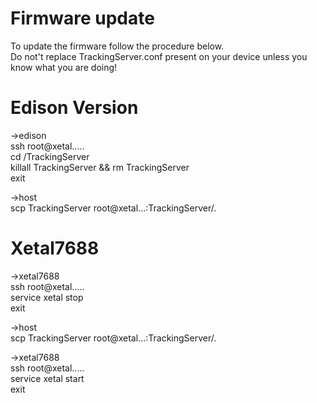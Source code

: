 # Firmware update  

To update the firmware follow the procedure below.  
Do not't replace TrackingServer.conf present on your device unless you know what you are doing!  

# Edison Version

->edison  
ssh root@xetal.....  
cd /TrackingServer  
killall TrackingServer && rm TrackingServer  
exit  
  
->host  
scp TrackingServer root@xetal...:TrackingServer/.  
  
# Xetal7688  
  
->xetal7688  
ssh root@xetal.....  
service xetal stop  
exit  
  
->host  
scp TrackingServer root@xetal...:TrackingServer/.  
  
->xetal7688  
ssh root@xetal.....  
service xetal start  
exit  
